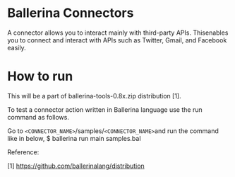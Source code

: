 # Ballerina Connectors

A connector allows you to interact ​mainly ​with third-party ​APIs.
​This​ enables​ you to connect and interact with APIs such as Twitter,​ ​Gmail, and Facebook​ easily.

# How to run

This will be a part of ballerina-tools-0.8​x​.zip distribution [1].

To test a connector action written in Ballerina language use the run 
command as follows.

​​Go to `<CONNECTOR_​NAME​>`/samples/`<CONNECTOR_​NAME​>`​ ​and run the command like in below,
    $ ​ballerina run main samples.bal

Reference:

[1] https://github.com/ballerinalang/distribution